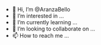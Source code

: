 - 👋 Hi, I’m @AranzaBello
- 👀 I’m interested in ...
- 🌱 I’m currently learning ...
- 💞️ I’m looking to collaborate on ...
- 📫 How to reach me ...

<!---
AranzaBello/AranzaBello is a ✨ special ✨ repository because its `README.md` (this file) appears on your GitHub profile.
You can click the Preview link to take a look at your changes.
--->
